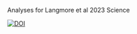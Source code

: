 Analyses for Langmore et al 2023 Science

[![DOI](https://zenodo.org/badge/DOI/10.5281/zenodo.8416150.svg)](https://doi.org/10.5281/zenodo.8416150)
